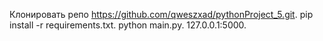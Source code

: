 Клонировать репо https://github.com/qweszxad/pythonProject_5.git.
pip install -r requirements.txt.
python main.py.
127.0.0.1:5000.
